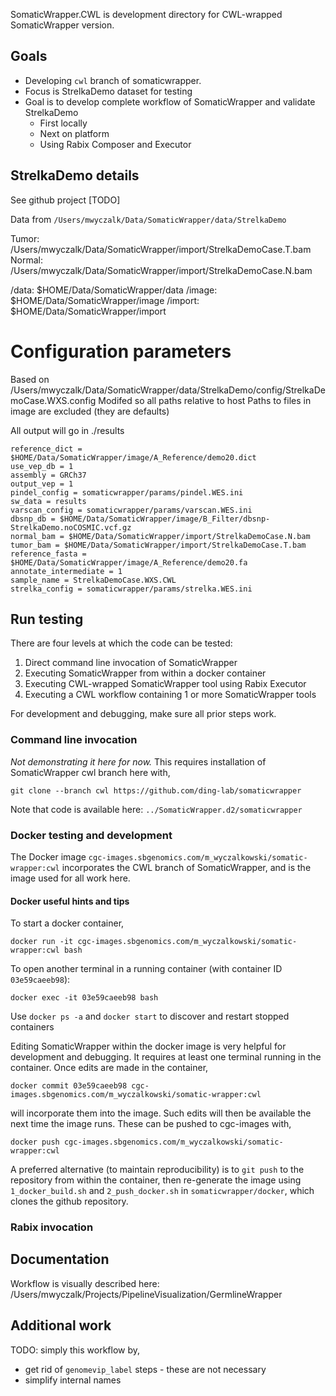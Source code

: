SomaticWrapper.CWL is development directory for CWL-wrapped SomaticWrapper version.  

## Goals

* Developing `cwl` branch of somaticwrapper.
* Focus is StrelkaDemo dataset for testing
* Goal is to develop complete workflow of SomaticWrapper and validate StrelkaDemo
    * First locally
    * Next on platform
    * Using Rabix Composer and Executor

## StrelkaDemo details

See github project [TODO]

Data from `/Users/mwyczalk/Data/SomaticWrapper/data/StrelkaDemo`

Tumor: /Users/mwyczalk/Data/SomaticWrapper/import/StrelkaDemoCase.T.bam
Normal: /Users/mwyczalk/Data/SomaticWrapper/import/StrelkaDemoCase.N.bam

/data: $HOME/Data/SomaticWrapper/data
/image: $HOME/Data/SomaticWrapper/image
/import: $HOME/Data/SomaticWrapper/import

# Configuration parameters
Based on /Users/mwyczalk/Data/SomaticWrapper/data/StrelkaDemo/config/StrelkaDemoCase.WXS.config
Modifed so all paths relative to host
Paths to files in image are excluded (they are defaults)

All output will go in ./results

```
reference_dict = $HOME/Data/SomaticWrapper/image/A_Reference/demo20.dict
use_vep_db = 1
assembly = GRCh37
output_vep = 1
pindel_config = somaticwrapper/params/pindel.WES.ini
sw_data = results
varscan_config = somaticwrapper/params/varscan.WES.ini
dbsnp_db = $HOME/Data/SomaticWrapper/image/B_Filter/dbsnp-StrelkaDemo.noCOSMIC.vcf.gz
normal_bam = $HOME/Data/SomaticWrapper/import/StrelkaDemoCase.N.bam
tumor_bam = $HOME/Data/SomaticWrapper/import/StrelkaDemoCase.T.bam
reference_fasta = $HOME/Data/SomaticWrapper/image/A_Reference/demo20.fa
annotate_intermediate = 1
sample_name = StrelkaDemoCase.WXS.CWL
strelka_config = somaticwrapper/params/strelka.WES.ini
```

## Run testing

There are four levels at which the code can be tested:

1. Direct command line invocation of SomaticWrapper
2. Executing SomaticWrapper from within a docker container
3. Executing CWL-wrapped SomaticWrapper tool using Rabix Executor
4. Executing a CWL workflow containing 1 or more SomaticWrapper tools

For development and debugging, make sure all prior steps work.

### Command line invocation

*Not demonstrating it here for now.*  This requires installation of SomaticWrapper cwl branch here with,
```
git clone --branch cwl https://github.com/ding-lab/somaticwrapper
```

Note that code is available here: `../SomaticWrapper.d2/somaticwrapper`

### Docker testing and development

The Docker image `cgc-images.sbgenomics.com/m_wyczalkowski/somatic-wrapper:cwl` incorporates the CWL branch
of SomaticWrapper, and is the image used for all work here.

#### Docker useful hints and tips

To start a docker container,
```
docker run -it cgc-images.sbgenomics.com/m_wyczalkowski/somatic-wrapper:cwl bash
```
To open another terminal in a running container (with container ID `03e59caeeb98`):
```
docker exec -it 03e59caeeb98 bash
```
Use `docker ps -a` and `docker start` to discover and restart stopped containers

Editing SomaticWrapper within the docker image is very helpful for development and debugging.  It requires at least
one terminal running in the container.  Once edits are made in the container,
```
docker commit 03e59caeeb98 cgc-images.sbgenomics.com/m_wyczalkowski/somatic-wrapper:cwl
```
will incorporate them into the image.  Such edits will then be available the next time the image runs.
These can be pushed to cgc-images with,  
```
docker push cgc-images.sbgenomics.com/m_wyczalkowski/somatic-wrapper:cwl
```

A preferred alternative (to maintain reproducibility) is to `git push` to the
repository from within the container, then re-generate the image using
`1_docker_build.sh` and `2_push_docker.sh` in `somaticwrapper/docker`, which 
clones the github repository.


### Rabix invocation

## Documentation

Workflow is visually described here: /Users/mwyczalk/Projects/PipelineVisualization/GermlineWrapper 

## Additional work

TODO: simply this workflow by,
* get rid of `genomevip_label` steps - these are not necessary
* simplify internal names
